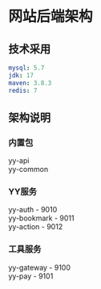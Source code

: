 # 网站后端架构
## 技术采用
```yaml
mysql: 5.7
jdk: 17
maven: 3.8.3
redis: 7
```

## 架构说明
### 内置包
yy-api <br>
yy-common <br>

### YY服务
yy-auth - 9010 <br>
yy-bookmark - 9011 <br>
yy-action - 9012 <br>
### 工具服务
yy-gateway - 9100 <br>
yy-pay - 9101<br>